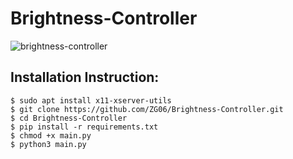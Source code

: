 # Brightness-Controller

![brightness-controller](https://user-images.githubusercontent.com/92268833/206802424-09618211-2994-4983-84c5-c16c23b8cd81.png)

## Installation Instruction:
    $ sudo apt install x11-xserver-utils
    $ git clone https://github.com/ZG06/Brightness-Controller.git
    $ cd Brightness-Controller
    $ pip install -r requirements.txt
    $ chmod +x main.py
    $ python3 main.py
